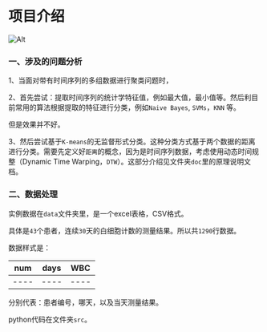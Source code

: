# 项目介绍

![Alt](https://repobeats.axiom.co/api/embed/1b81d2577f36a09f53a1f9216390ff64eeed8116.svg "Repobeats analytics image")



### 一、涉及的问题分析

1、当面对带有时间序列的多组数据进行聚类问题时，

2、首先尝试：提取时间序列的统计学特征值，例如最大值，最小值等。然后利目前常用的算法根据提取的特征进行分类，例如`Naive Bayes`, `SVMs`，`KNN` 等。

但是效果并不好。

3、然后尝试基于`K-means`的无监督形式分类。这种分类方式基于两个数据的距离进行分类。需要先定义好`距离`的概念，因为是时间序列数据，考虑使用动态时间规整（Dynamic Time Warping，`DTW`）。这部分介绍见文件夹`doc`里的原理说明文档。

### 二、数据处理

实例数据在`data`文件夹里，是一个excel表格，CSV格式。

具体是`43`个患者，连续`30`天的白细胞计数的测量结果。所以共`1290`行数据。

数据样式是：

| num  | days | WBC  |
| ---- | ---- | ---- |
| ---- | ---- | ---- |

分别代表：患者编号，哪天，以及当天测量结果。

python代码在文件夹`src`。


